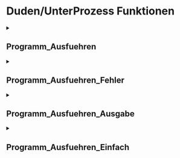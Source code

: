 # Duden/UnterProzess Funktionen
<details>
<summary><h2>Programm_Ausfuehren</h2></summary>
<ul>
<pre>
Grundlegende Funktion um Programme auszuführen.

Parameter:
<ProgrammName>: Ein Pfad zu einer Ausführbaren Datei oder ein Befehl, der sich im PATH befindet
<Argumente>: Die Kommandozeilen Argumente für das Auszuführende Programm (ohne den Programm Namen!)
<StandardEingabe>: Die Eingabe für das Programm. Wird in sein Stdin geschrieben.

Rückgabe:
- Der Exit Code des Programms, oder -1 im Falle eines Fehlers
- Fehler werden in <Fehler> gespeichert
- Stdout wird in <StandardAusgabe> gespeichert
- Stderr wird in <StandardFehlerAusgabe> gespeichert

<StandardAusgabe> und <StandardFehlerAusgabe> dürfen dieselbe
Text Referenz sein. Sollte dies der Fall sein enthalten sie
die Kombinierte Ausgabe von Stdout und Stderr.

Achtung!!! Durch Buffering des Programms sind stdout und stderr
vielleicht nicht in der reihenfolge in der sie ausgegeben wurden.

Sollten <StandardAusgabe>, <StandardFehlerAusgabe> oder <Fehler>
nicht gebraucht werden bleiben sie unverändert.
</pre>
	<li>Parameter: <code>ProgrammName</code>, <code>Argumente</code>, <code>Fehler</code>, <code>StandardEingabe</code>, <code>StandardAusgabe</code>, <code>StandardFehlerAusgabe</code></li>
	<li>Parameter Typen: <code>Text</code>, <code>Text Liste</code>, <code>Text Referenz</code>, <code>Text</code>, <code>Text Referenz</code>, <code>Text Referenz</code></li>
	<li>Rückgabe Typ: <code>Zahl</code></li>
</ul>

<h3>Aliase</h3>
<ol>
	<li><code>&#34;Führe das Programm &lt;ProgrammName&gt; mit den Argumenten &lt;Argumente&gt; und der Eingabe &lt;StandardEingabe&gt; aus, und speichere das Ergebniss in &lt;StandardAusgabe&gt; und &lt;StandardFehlerAusgabe&gt; und mögliche Fehler in &lt;Fehler&gt;&#34;</code></li>
	<li><code>&#34;der Rückgabe Wert vom &lt;ProgrammName&gt; mit den Argumenten &lt;Argumente&gt;, der Eingabe &lt;StandardEingabe&gt;, der Ausgabe &lt;StandardAusgabe&gt; und &lt;StandardFehlerAusgabe&gt; und dem Fehler &lt;Fehler&gt;&#34;</code></li>
	<li><code>&#34;dem Rückgabe Wert vom &lt;ProgrammName&gt; mit den Argumenten &lt;Argumente&gt;, der Eingabe &lt;StandardEingabe&gt;, der Ausgabe &lt;StandardAusgabe&gt; und &lt;StandardFehlerAusgabe&gt; und dem Fehler &lt;Fehler&gt;&#34;</code></li>
	<li><code>&#34;den Rückgabe Wert vom &lt;ProgrammName&gt; mit den Argumenten &lt;Argumente&gt;, der Eingabe &lt;StandardEingabe&gt;, der Ausgabe &lt;StandardAusgabe&gt; und &lt;StandardFehlerAusgabe&gt; und dem Fehler &lt;Fehler&gt;&#34;</code></li>
</ol>

<h3>Implementation</h3>
Implementiert in <code>"libddpstdlib.a"</code>
</details>

<details>
<summary><h2>Programm_Ausfuehren_Fehler</h2></summary>
<ul>
<pre>
Wrapper für Programm_Ausfuehren ohne Stdin, Stdout und Stderr.
</pre>
	<li>Parameter: <code>ProgrammName</code>, <code>Argumente</code>, <code>Fehler</code></li>
	<li>Parameter Typen: <code>Text</code>, <code>Text Liste</code>, <code>Text Referenz</code></li>
	<li>Rückgabe Typ: <code>Zahl</code></li>
</ul>

<h3>Aliase</h3>
<ol>
	<li><code>&#34;Führe das Programm &lt;ProgrammName&gt; mit den Argumenten &lt;Argumente&gt; und einem möglichen Fehler &lt;Fehler&gt; aus&#34;</code></li>
	<li><code>&#34;der Rückgabe Wert von &lt;ProgrammName&gt; mit den Argumenten &lt;Argumente&gt; und einem möglichen Fehler &lt;Fehler&gt;&#34;</code></li>
	<li><code>&#34;dem Rückgabe Wert von &lt;ProgrammName&gt; mit den Argumenten &lt;Argumente&gt; und einem möglichen Fehler &lt;Fehler&gt;&#34;</code></li>
	<li><code>&#34;den Rückgabe Wert von &lt;ProgrammName&gt; mit den Argumenten &lt;Argumente&gt; und einem möglichen Fehler &lt;Fehler&gt;&#34;</code></li>
</ol>

<h3>Implementation</h3>
<pre class="language-ddp" tabindex="0">
<code class="language-ddp">
Der Text out ist "".
Gib
Führe das Programm ProgrammName mit den Argumenten Argumente
und der Eingabe "" aus, und speichere das Ergebniss in
out und out und mögliche Fehler in Fehler
zurück.

</code>
</pre>
</details>

<details>
<summary><h2>Programm_Ausfuehren_Ausgabe</h2></summary>
<ul>
<pre>
Wrapper für Programm_Ausfuehren, der die Kombinierte Ausgabe (Stdout + Stderr) zurückgibt.
</pre>
	<li>Parameter: <code>ProgrammName</code>, <code>Argumente</code>, <code>Eingabe</code>, <code>Fehler</code></li>
	<li>Parameter Typen: <code>Text</code>, <code>Text Liste</code>, <code>Text</code>, <code>Text Referenz</code></li>
	<li>Rückgabe Typ: <code>Text</code></li>
</ul>

<h3>Aliase</h3>
<ol>
	<li><code>&#34;die Ausgabe von &lt;ProgrammName&gt; mit den Argumenten &lt;Argumente&gt;, der Eingabe &lt;Eingabe&gt; und dem möglichen Fehler &lt;Fehler&gt;&#34;</code></li>
	<li><code>&#34;der Ausgabe von &lt;ProgrammName&gt; mit den Argumenten &lt;Argumente&gt;, der Eingabe &lt;Eingabe&gt; und dem möglichen Fehler &lt;Fehler&gt;&#34;</code></li>
</ol>

<h3>Implementation</h3>
<pre class="language-ddp" tabindex="0">
<code class="language-ddp">
Der Text out ist "".
Führe das Programm ProgrammName mit den Argumenten Argumente
und der Eingabe Eingabe aus, und speichere das Ergebniss in
out und out und mögliche Fehler in Fehler.
Gib out zurück.

</code>
</pre>
</details>

<details>
<summary><h2>Programm_Ausfuehren_Einfach</h2></summary>
<ul>
	<li>Parameter: <code>ProgrammName</code>, <code>Argumente</code></li>
	<li>Parameter Typen: <code>Text</code>, <code>Text Liste</code></li>
	<li>Rückgabe Typ: <code>Zahl</code></li>
</ul>

<h3>Aliase</h3>
<ol>
	<li><code>&#34;Führe das Programm &lt;ProgrammName&gt; mit den Argumenten &lt;Argumente&gt; aus&#34;</code></li>
	<li><code>&#34;der Rückgabe Wert von &lt;ProgrammName&gt; mit den Argumenten &lt;Argumente&gt;&#34;</code></li>
	<li><code>&#34;den Rückgabe Wert von &lt;ProgrammName&gt; mit den Argumenten &lt;Argumente&gt;&#34;</code></li>
	<li><code>&#34;dem Rückgabe Wert von &lt;ProgrammName&gt; mit den Argumenten &lt;Argumente&gt;&#34;</code></li>
</ol>

<h3>Implementation</h3>
<pre class="language-ddp" tabindex="0">
<code class="language-ddp">
Der Text out ist "".
Der Text fehler ist "".
Gib den Rückgabe Wert vom 
ProgrammName mit den Argumenten Argumente,
der Eingabe "", 
der Ausgabe out und out 
und dem Fehler fehler zurück.

</code>
</pre>
</details>


